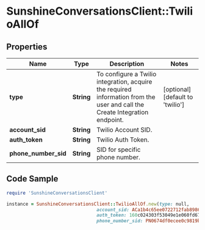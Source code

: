 # SunshineConversationsClient::TwilioAllOf

## Properties

Name | Type | Description | Notes
------------ | ------------- | ------------- | -------------
**type** | **String** | To configure a Twilio integration, acquire the required information from the user and call the Create Integration endpoint.  | [optional] [default to &#39;twilio&#39;]
**account_sid** | **String** | Twilio Account SID. | 
**auth_token** | **String** | Twilio Auth Token. | 
**phone_number_sid** | **String** | SID for specific phone number. | 

## Code Sample

```ruby
require 'SunshineConversationsClient'

instance = SunshineConversationsClient::TwilioAllOf.new(type: null,
                                 account_sid: ACa1b4c65ee0722712fab89867cb14eac7,
                                 auth_token: 160c024303f53049e1e060fd67ca6aefc,
                                 phone_number_sid: PN0674df0ecee0c9819bca0ff0bc0a159e)
```


